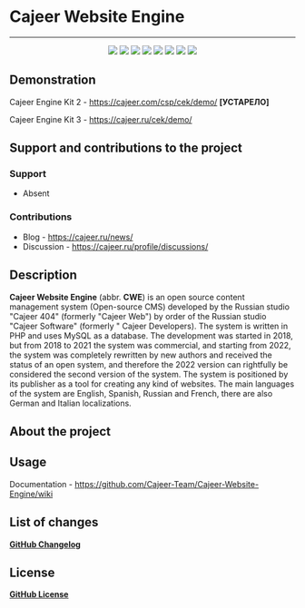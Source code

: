 #  Cajeer Website Engine

____

<div align="center">
 <img src="https://img.shields.io/badge/downloads-0-green"/>
 <img src="https://img.shields.io/badge/made%20by-cajeer-blue"/>
 <img src="https://img.shields.io/badge/software-open--source-yellowgreen"/>
 <img src="https://img.shields.io/github/issues/Cajeer-Team/Cajeer-Website-Engine"/>
 <img src="https://img.shields.io/github/forks/Cajeer-Team/Cajeer-Website-Engine"/>
 <img src="https://img.shields.io/github/stars/Cajeer-Team/Cajeer-Website-Engine"/>
 <img src="https://img.shields.io/badge/donations-0₿-red"/>
 <img src="https://img.shields.io/badge/license-cc%20by--sa%204.0-brightgreen"/>
</div>

## Demonstration
Cajeer Engine Kit 2 - https://cajeer.com/csp/cek/demo/ **[УСТАРЕЛО]**

Cajeer Engine Kit 3 - https://cajeer.ru/cek/demo/

## Support and contributions to the project
### Support
* Absent
### Contributions
* Blog - https://cajeer.ru/news/
* Discussion - https://cajeer.ru/profile/discussions/

## Description
**Cajeer Website Engine** (abbr. **CWE**) is an open source content management system (Open-source CMS) developed by the Russian studio "Cajeer 404" (formerly "Cajeer Web") by order of the Russian studio "Cajeer Software" (formerly " Cajeer Developers). The system is written in PHP and uses MySQL as a database. The development was started in 2018, but from 2018 to 2021 the system was commercial, and starting from 2022, the system was completely rewritten by new authors and received the status of an open system, and therefore the 2022 version can rightfully be considered the second version of the system. The system is positioned by its publisher as a tool for creating any kind of websites. The main languages of the system are English, Spanish, Russian and French, there are also German and Italian localizations.

## About the project


## Usage
Documentation - https://github.com/Cajeer-Team/Cajeer-Website-Engine/wiki

## List of changes
**[GitHub Changelog](https://github.com/Cajeer-Team/Cajeer-Website-Engine/blob/main/CHANGELOG.md)**

## License
**[GitHub License](https://github.com/Cajeer-Team/Cajeer-Website-Engine/blob/main/LICENSE.md)**
